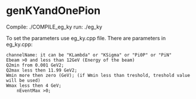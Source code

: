# genKYandOnePion

Compile: ./COMPILE_eg_ky
run: ./eg_ky

To set the parameters use eg_ky.cpp file. There are parameters in eg_ky.cpp:

	channelName: it can be "KLambda" or "KSigma" or "Pi0P" or "PiN"
	Ebeam >0 and less than 12GeV (Energy of the beam)
	Q2min from 0.001 GeV2;  
	Q2max less then 11.99 GeV2;
	Wmin more then zero (GeV); (if Wmin less than treshold, treshold value will be used)
	Wmax less then 4 GeV;
        nEventMax >0;
